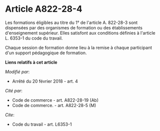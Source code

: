 # Article A822-28-4

Les formations éligibles au titre du 1° de l'article A. 822-28-3 sont dispensées par des organismes de formation ou des
établissements d'enseignement supérieur. Elles satisfont aux conditions définies à l'article L. 6353-1 du code du travail.

Chaque session de formation donne lieu à la remise à chaque participant d'un support pédagogique de formation.

**Liens relatifs à cet article**

_Modifié par_:

  - Arrêté du 20 février 2018 - art. 4

_Cité par_:

  - Code de commerce - art. A822-28-19 (Ab)
  - Code de commerce. - art. A822-28-5 (M)

_Cite_:

  - Code du travail - art. L6353-1
